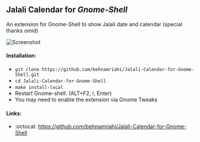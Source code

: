 ## Jalali Calendar for *Gnome-Shell*

An extension for Gnome-Shell to show Jalali date and calendar (special thanks omid)


![Screenshot](https://github.com/behnamriahi/Jalali-Calendar-for-Gnome-Shell/blob/master/JalaliCalendar%behnamriahi.ir/Screenshot.png?raw=true)

#### Installation:
* ```git clone https://github.com/behnamriahi/Jalali-Calendar-for-Gnome-Shell.git```
* ```cd Jalali-Calendar-for-Gnome-Shell```
* ```make install-local```
* Restart Gnome-shell. (ALT+F2, r, Enter)
* You may need to enable the extension via Gnome Tweaks

#### Links:
* :octocat: https://github.com/behnamriahi/Jalali-Calendar-for-Gnome-Shell
